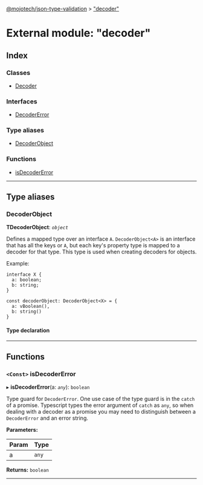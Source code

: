 [@mojotech/json-type-validation](../README.md) > ["decoder"](../modules/_decoder_.md)

# External module: "decoder"

## Index

### Classes

* [Decoder](../classes/_decoder_.decoder.md)

### Interfaces

* [DecoderError](../interfaces/_decoder_.decodererror.md)

### Type aliases

* [DecoderObject](_decoder_.md#decoderobject)

### Functions

* [isDecoderError](_decoder_.md#isdecodererror)

---

## Type aliases

<a id="decoderobject"></a>

###  DecoderObject

**ΤDecoderObject**: *`object`*

Defines a mapped type over an interface `A`. `DecoderObject<A>` is an interface that has all the keys or `A`, but each key's property type is mapped to a decoder for that type. This type is used when creating decoders for objects.

Example:

```
interface X {
  a: boolean;
  b: string;
}

const decoderObject: DecoderObject<X> = {
  a: vBoolean(),
  b: string()
}
```

#### Type declaration

___

## Functions

<a id="isdecodererror"></a>

### `<Const>` isDecoderError

▸ **isDecoderError**(a: *`any`*): `boolean`

Type guard for `DecoderError`. One use case of the type guard is in the `catch` of a promise. Typescript types the error argument of `catch` as `any`, so when dealing with a decoder as a promise you may need to distinguish between a `DecoderError` and an error string.

**Parameters:**

| Param | Type |
| ------ | ------ |
| a | `any` |

**Returns:** `boolean`

___

